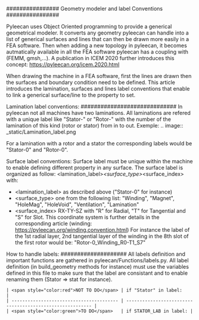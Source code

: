 ################
Geometry modeler and label Conventions
################

Pyleecan uses Object Oriented programming to provide a generical geometrical modeler. It converts any geometry pyleecan can handle into a list of generical surfaces and lines that can then be drawn more easily in a FEA software. Then when adding a new topology in pyleecan, it becomes autmatically available in all the FEA software pyleecan has a coupling with (FEMM, gmsh,...). A publication in ICEM 2020 further introduces this concept: https://pyleecan.org/icem.2020.html

When drawing the machine in a FEA software, first the lines are drawn then the surfaces and boundary condition need to be defined. This article introduces the lamination, surfaces and lines label conventions that enable to link a generical surface/line to the property to set. 

Lamination label conventions:
#############################
In pyleecan not all machines have two laminations. All laminations are refered with a unique label like "Stator-<id>" or "Rotor-<id>" with <id> the number of the lamination of this kind (rotor or stator) from in to out. Exemple:
.. image:: _static/Lamination_label.png

For a lamination with a rotor and a stator the corresponding labels would be "Stator-0" and "Rotor-0".

Surface label conventions:
Surface label must be unique within the machine to enable defining different property in any surface. The surface label is organized as follow: <lamination_label>_<surface_type>_<surface_index> with:
- <lamination_label> as described above ("Stator-0" for instance)
- <surface_type> one from the following list: "Winding", "Magnet", "HoleMag", "HoleVoid", "Ventilation", "Lamination"
- <surface_index> RX-TY-SZ with "R" for Radial, "T" for Tangential and "S" for Slot. This coordinate system is further details in the corresponding article (winding: https://pyleecan.org/winding.convention.html)
For instance the label of the 1st radial layer, 2nd tangential layer of the winding in the 8th slot of the first rotor would be: "Rotor-0_Winding_R0-T1_S7"

How to handle labels:
####################
All labels definition and important functions are gathered in pyleecan/Functions/labels.py. All label definition (in build_geometry methods for instance) must use the variables defined in this file to make sure that the label are consistant and to enable renaming them (Stator => stat for instance).

    | <span style="color:red">NOT TO DO</span> | if "Stator" in label:     |
    | ---------------------------------------- | --------------------------------------------------------- |
    | <span style="color:green">TO DO</span>   | if STATOR_LAB in label: |
